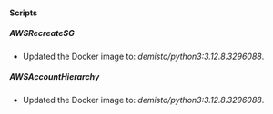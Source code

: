 
#### Scripts

##### AWSRecreateSG

- Updated the Docker image to: *demisto/python3:3.12.8.3296088*.

##### AWSAccountHierarchy

- Updated the Docker image to: *demisto/python3:3.12.8.3296088*.

